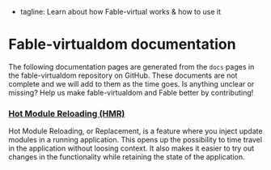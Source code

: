  - tagline: Learn about how Fable-virtual works & how to use it

# Fable-virtualdom documentation

The following documentation pages are generated from the `docs` pages
in the fable-virtualdom repository on GitHub. These documents are not
complete and we will add to them as the time goes. Is anything unclear 
or missing? Help us make fable-virtualdom and Fable better by contributing!

<div class="fb-docs">

<div class="row"><div class="col-sm-6">

### [<i class="fa fa-cog" aria-hidden="true"></i> Hot Module Reloading (HMR)](docs/hmr.html)

Hot Module Reloading, or Replacement, is a feature where you inject update modules in a running
application. This opens up the possibility to time travel in the application without loosing context.
It also makes it easier to try out changes in the functionality while retaining the state of the 
application.

</div>

